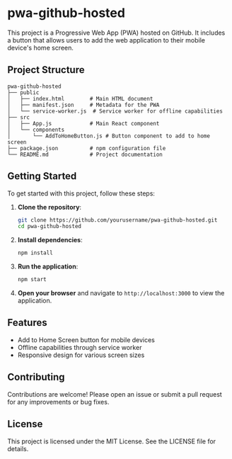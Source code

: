# pwa-github-hosted

This project is a Progressive Web App (PWA) hosted on GitHub. It includes a button that allows users to add the web application to their mobile device's home screen.

## Project Structure

```
pwa-github-hosted
├── public
│   ├── index.html        # Main HTML document
│   ├── manifest.json     # Metadata for the PWA
│   └── service-worker.js  # Service worker for offline capabilities
├── src
│   ├── App.js            # Main React component
│   └── components
│       └── AddToHomeButton.js # Button component to add to home screen
├── package.json          # npm configuration file
└── README.md             # Project documentation
```

## Getting Started

To get started with this project, follow these steps:

1. **Clone the repository**:
   ```bash
   git clone https://github.com/yourusername/pwa-github-hosted.git
   cd pwa-github-hosted
   ```

2. **Install dependencies**:
   ```bash
   npm install
   ```

3. **Run the application**:
   ```bash
   npm start
   ```

4. **Open your browser** and navigate to `http://localhost:3000` to view the application.

## Features

- Add to Home Screen button for mobile devices
- Offline capabilities through service worker
- Responsive design for various screen sizes

## Contributing

Contributions are welcome! Please open an issue or submit a pull request for any improvements or bug fixes.

## License

This project is licensed under the MIT License. See the LICENSE file for details.